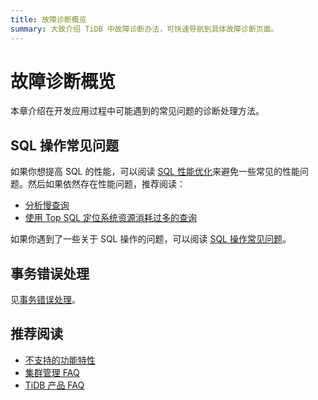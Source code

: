 ```yaml
---
title: 故障诊断概览
summary: 大致介绍 TiDB 中故障诊断办法，可快速导航到具体故障诊断页面。
---
```


# 故障诊断概览

本章介绍在开发应用过程中可能遇到的常见问题的诊断处理方法。

## SQL 操作常见问题

如果你想提高 SQL 的性能，可以阅读 [SQL 性能优化](/develop/optimize-sql-overview.md)来避免一些常见的性能问题。然后如果依然存在性能问题，推荐阅读：

- [分析慢查询](/analyze-slow-queries.md)
- [使用 Top SQL 定位系统资源消耗过多的查询](/dashboard/top-sql.md)

如果你遇到了一些关于 SQL 操作的问题，可以阅读 [SQL 操作常见问题](/faq/sql-faq.md)。

## 事务错误处理

见[事务错误处理](/develop/transaction-troubleshoot.md)。

## 推荐阅读

- [不支持的功能特性](/mysql-compatibility.md#不支持的功能特性)
- [集群管理 FAQ](/faq/manage-cluster-faq.md)
- [TiDB 产品 FAQ](/faq/tidb-faq.md)
